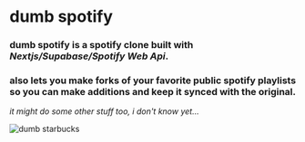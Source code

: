 # dumb spotify

### dumb spotify is a spotify clone built with _Nextjs/Supabase/Spotify Web Api_.

### also lets you make forks of your favorite public spotify playlists so you can make additions and keep it synced with the original.

_it might do some other stuff too, i don't know yet..._


![dumb starbucks](https://static.independent.co.uk/s3fs-public/thumbnails/image/2014/02/11/10/starbucks-fielder-youtube.jpg?width=982&height=726&auto=webp&quality=75)
